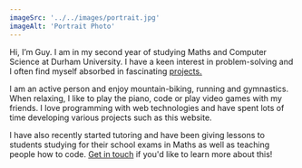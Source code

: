 ```yaml
---
imageSrc: '../../images/portrait.jpg'
imageAlt: 'Portrait Photo'
---
```


Hi, I’m Guy. I am in my second year of studying Maths and Computer Science at Durham University. I have a keen interest in problem-solving and I often find myself absorbed in fascinating <a href="/#projects"><u>projects.</u></a>

I am an active person and enjoy mountain-biking, running and gymnastics. When relaxing, I like to play the piano, code or play video games with my friends. I love programming with web technologies and have spent lots of time developing various projects such as this website.

I have also recently started tutoring and have been giving lessons to students studying for their school exams in Maths as well as teaching people how to code. <a href="/#contact"><u>Get in touch</u></a> if you'd like to learn more about this!
